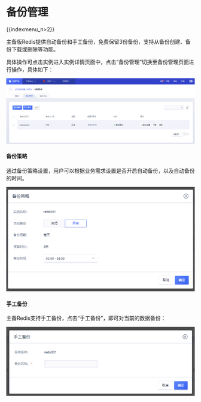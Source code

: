 # 备份管理

{{indexmenu_n>2}}

主备版Redis提供自动备份和手工备份，免费保留3份备份，支持从备份创建、备份下载或删除等功能。

具体操作可点击实例进入实例详情页面中，点击“备份管理”切换至备份管理页面进行操作，具体如下：

![image](/images/redisv408.png)

#### 备份策略

通过备份策略设置，用户可以根据业务需求设置是否开启自动备份，以及自动备份的时间。

![image](/images/redis052904.png)

#### 手工备份

主备Redis支持手工备份，点击“手工备份”，即可对当前的数据备份：

![image](/images/redis052905.png)
